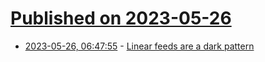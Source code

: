 # [Published on 2023-05-26](index.md)

* [2023-05-26, 06:47:55](https://lobste.rs/s/wq7rqd/linear_feeds_are_dark_pattern) - [Linear feeds are a dark pattern](https://tilde.town/~dzwdz/blog/feeds.html)
